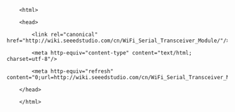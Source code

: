 <!DOCTYPE html>
        <html>
        <head>
            <link rel="canonical" href="http://wiki.seeedstudio.com/cn/WiFi_Serial_Transceiver_Module/"/>
            <meta http-equiv="content-type" content="text/html; charset=utf-8"/>
            <meta http-equiv="refresh" content="0;url=http://wiki.seeedstudio.com/cn/WiFi_Serial_Transceiver_Module/"/>
        </head>
        </html>